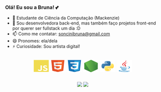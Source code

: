 ### Olá! Eu sou a Bruna! 💕

- 🌱 Estudante de Ciência da Computação (Mackenzie)
- 🔭 Sou desenvolvedora back-end, mas também faço projetos front-end por querer ser fullstack um dia :D
- 📫 Como me contatar: soncinibruna@gmail.com
- 😄 Pronomes: ela/dela
- ⚡ Curiosidade: Sou artista digital!

##

<div align="center">
  <img height="40" width="50" src="https://raw.githubusercontent.com/devicons/devicon/master/icons/javascript/javascript-plain.svg" alt="javascript">
  <img height="40" width="50" src="https://raw.githubusercontent.com/devicons/devicon/master/icons/html5/html5-original.svg" alt="html5">
  <img height="40" width="50" src="https://raw.githubusercontent.com/devicons/devicon/master/icons/css3/css3-original.svg" alt="css3">
  <img height="40" width="50" src="https://raw.githubusercontent.com/devicons/devicon/master/icons/nodejs/nodejs-original.svg" alt="node-js">
  <img height="40" width="50" src="https://raw.githubusercontent.com/devicons/devicon/master/icons/python/python-original.svg" alt="python">
  <img height="40" width="50" src="https://raw.githubusercontent.com/devicons/devicon/master/icons/java/java-original.svg" alt="java">
</div>

##

 <div align="center">
   <a href="https://www.linkedin.com/in/brunasoncini/" target="_blank"><img src="https://img.shields.io/badge/LinkedIn-0077B5?style=for-the-badge&logo=linkedin&logoColor=white" target="_blank"></a>
   <a href="https://codepen.io/brusoncini" target="_blank"><img src="https://img.shields.io/badge/Codepen-000000?style=for-the-badge&logo=codepen&logoColor=white" target="_blank"></a>
</div>

 


